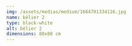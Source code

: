 ```yaml
---
img: /assets/medias/medium/1664701334116.jpg
name: bélier 2
type: black-white
alt: bélier 2
dimensions: 80x80 cm
---
```

